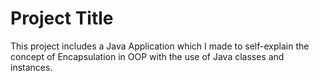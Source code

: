 
# Project Title

This project includes a Java Application which I made to self-explain the concept of Encapsulation in OOP with the use of Java classes and instances.
